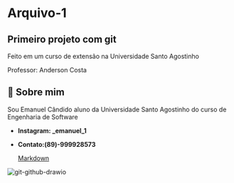 # Arquivo-1
 Primeiro projeto com git
---
Feito em um curso de extensão na Universidade Santo Agostinho

Professor: Anderson Costa


## 👤 **Sobre mim**

Sou Emanuel Cândido aluno da Universidade Santo Agostinho do curso de Engenharia de Software

 + **Instagram: _emanuel_1**

 + **Contato:(89)-999928573**

   [Markdown](https://docs.google.com/document/d/1a8aMON8q10J1bYiZS8wJhzmIuMIJSPG2oGshEV8ZtAc/edit?tab=t.0)

![git-github-drawio](https://github.com/user-attachments/assets/ee9a4d2b-e7d6-4376-aa32-d0dd861bfa08)

